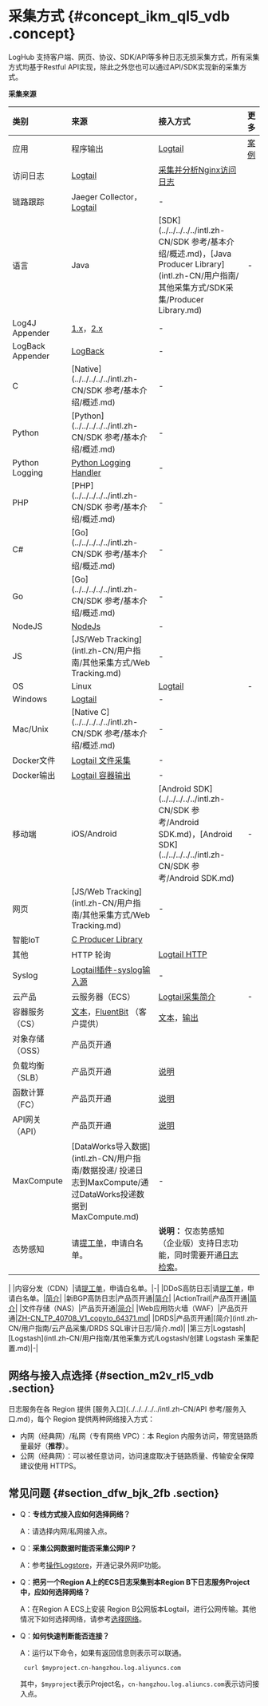 # 采集方式 {#concept_ikm_ql5_vdb .concept}

LogHub 支持客户端、网页、协议、SDK/API等多种日志无损采集方式，所有采集方式均基于Restful API实现，除此之外您也可以通过API/SDK实现新的采集方式。

**采集来源**

|类别|来源|接入方式|更多|
|:-|:-|:---|:-|
|应用|程序输出|[Logtail](intl.zh-CN/用户指南/Logtail采集/简介/Logtail简介.md)|[案例](https://www.alibabacloud.com/help/zh/doc-detail/59355.htm)|
|访问日志|[Logtail](intl.zh-CN/用户指南/Logtail采集/简介/Logtail简介.md)|[采集并分析Nginx访问日志](../../../../../intl.zh-CN/快速入门/采集并分析Nginx访问日志.md)|
|链路跟踪|Jaeger Collector，[Logtail](intl.zh-CN/用户指南/Logtail采集/简介/Logtail简介.md)|-|
|语言|Java|[SDK](../../../../../intl.zh-CN/SDK 参考/基本介绍/概述.md)，[Java Producer Library](intl.zh-CN/用户指南/其他采集方式/SDK采集/Producer Library.md)|-|
|Log4J Appender|[1.x](https://github.com/aliyun/aliyun-log-log4j-appender)，[2.x](https://github.com/aliyun/aliyun-log-log4j2-appender)|-|
|LogBack Appender|[LogBack](https://github.com/aliyun/aliyun-log-logback-appender)|-|
|C|[Native](../../../../../intl.zh-CN/SDK 参考/基本介绍/概述.md)|-|
|Python|[Python](../../../../../intl.zh-CN/SDK 参考/基本介绍/概述.md)|-|
|Python Logging|[Python Logging Handler](https://aliyun-log-python-sdk.readthedocs.io/tutorials/tutorial_logging_handler.html)|-|
|PHP|[PHP](../../../../../intl.zh-CN/SDK 参考/基本介绍/概述.md)|-|
|C\#|[Go](../../../../../intl.zh-CN/SDK 参考/基本介绍/概述.md)|-|
|Go|[Go](../../../../../intl.zh-CN/SDK 参考/基本介绍/概述.md)|-|
|NodeJS|[NodeJs](https://github.com/aliyun-UED/aliyun-sdk-js)|-|
|JS|[JS/Web Tracking](intl.zh-CN/用户指南/其他采集方式/Web Tracking.md)|-|
|OS|Linux|[Logtail](intl.zh-CN/用户指南/Logtail采集/简介/Logtail简介.md)|-|
|Windows|[Logtail](intl.zh-CN/用户指南/Logtail采集/简介/Logtail简介.md)|-|
|Mac/Unix|[Native C](../../../../../intl.zh-CN/SDK 参考/基本介绍/概述.md)|-|
|Docker文件|[Logtail 文件采集](intl.zh-CN/用户指南/Logtail采集/容器日志采集/容器文本日志.md)|-|
|Docker输出|[Logtail 容器输出](intl.zh-CN/用户指南/Logtail采集/容器日志采集/容器标准输出.md)|-|
|移动端|iOS/Android|[Android SDK](../../../../../intl.zh-CN/SDK 参考/Android SDK.md)，[Android SDK](../../../../../intl.zh-CN/SDK 参考/Android SDK.md)|-|
|网页|[JS/Web Tracking](intl.zh-CN/用户指南/其他采集方式/Web Tracking.md)|-|
|智能IoT|[C Producer Library](https://github.com/aliyun/aliyun-log-c-sdk)| |
|其他|HTTP 轮询|[Logtail HTTP](intl.zh-CN/用户指南/Logtail采集/自定义插件/HTTP方式.md)| |
|Syslog|[Logtail插件-syslog输入源](intl.zh-CN/用户指南/Logtail采集/自定义插件/Syslog输入源.md)|-|
|云产品|云服务器（ECS）|[Logtail采集简介](intl.zh-CN/用户指南/Logtail采集/简介/Logtail简介.md)|-|
|容器服务（CS）|[文本](intl.zh-CN/用户指南/Logtail采集/容器日志采集/容器文本日志.md)，[FluentBit](https://github.com/kubeup/fluent-bit-aliyun) （客户提供）|[文本](intl.zh-CN/用户指南/Logtail采集/容器日志采集/容器文本日志.md)，[输出](intl.zh-CN/用户指南/Logtail采集/容器日志采集/容器标准输出.md)|
|对象存储（OSS）|产品页开通| |
|负载均衡（SLB）|产品页开通|[说明](intl.zh-CN/用户指南/云产品采集/负载均衡7层访问日志.md)|
|函数计算（FC）|产品页开通|[说明](intl.zh-CN/用户指南/实时消费/函数计算消费.md)|
|API网关（API）|产品页开通|[说明](intl.zh-CN/用户指南/云产品采集/API网关访问日志.md)|
|MaxCompute|[DataWorks导入数据](intl.zh-CN/用户指南/数据投递/ 投递日志到MaxCompute/通过DataWorks投递数据到MaxCompute.md)|-|
|态势感知|请[提工单](https://selfservice.console.aliyun.com/ticket/category/sls/today)，申请白名单。| **说明：** 仅态势感知（企业版）支持日志功能，同时需要开通[日志检索](../../../../../intl.zh-CN/用户指南/日志检索/使用日志检索.md)。

 |
|内容分发（CDN）|请[提工单](https://selfservice.console.aliyun.com/ticket/category/sls/today)，申请白名单。|-|
|DDoS高防日志|请[提工单](https://selfservice.console.aliyun.com/ticket/category/sls/today)，申请白名单。|[简介](intl.zh-CN/用户指南/云产品采集/DDoS高防日志/简介.md)|
|新BGP高防日志|产品页开通|[简介](intl.zh-CN/用户指南/云产品采集/新BGP高防日志/简介.md)|
|ActionTrail|产品页开通|[简介](intl.zh-CN/用户指南/云产品采集/ActionTrail访问日志/简介.md)|
|文件存储（NAS）|产品页开通|[简介](intl.zh-CN/用户指南/云产品采集/NAS访问日志/简介.md)|
|Web应用防火墙（WAF）|产品页开通|[ZH-CN\_TP\_40708\_V1\_copyto\_64371.md](ZH-CN_TP_40708_V1_copyto_64371.md)|
|DRDS|产品页开通|[简介](intl.zh-CN/用户指南/云产品采集/DRDS SQL审计日志/简介.md)|
|第三方|Logstash|[Logstash](intl.zh-CN/用户指南/其他采集方式/Logstash/创建 Logstash 采集配置.md)|-|

## 网络与接入点选择 {#section_m2v_rl5_vdb .section}

日志服务在各 Region 提供 [服务入口](../../../../../intl.zh-CN/API 参考/服务入口.md)，每个 Region 提供两种网络接入方式：

-   内网（经典网）/私网（专有网络 VPC）：本 Region 内服务访问，带宽链路质量最好（**推荐**）。
-   公网（经典网）：可以被任意访问，访问速度取决于链路质量、传输安全保障建议使用 HTTPS。

## 常见问题 {#section_dfw_bjk_2fb .section}

-   Q：**专线方式接入应如何选择网络？**

    A：请选择内网/私网接入点。

-   Q：**采集公网数据时能否采集公网IP？**

    A：参考[操作Logstore](intl.zh-CN/用户指南/准备工作/操作Logstore.md#)，开通记录外网IP功能。

-   Q：**把另一个Region A上的ECS日志采集到本Region B下日志服务Project中，应如何选择网络？**

    A：在Region A ECS上安装 Region B公网版本Logtail，进行公网传输。其他情况下如何选择网络，请参考[选择网络](intl.zh-CN/用户指南/Logtail采集/选择网络.md)。

-   Q：**如何快速判断能否连接？**

    A：运行以下命令，如果有返回信息则表示可以联通。

    ```
     curl $myproject.cn-hangzhou.log.aliyuncs.com
    ```

    其中，`$myproject`表示Project名，`cn-hangzhou.log.aliuncs.com`表示访问接入点。


